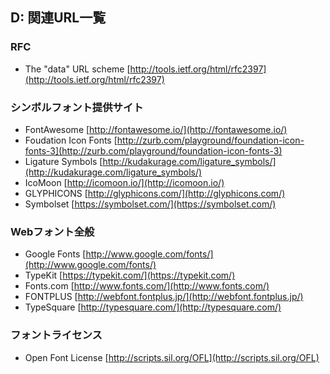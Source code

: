 ## D: 関連URL一覧

### RFC

* The "data" URL scheme [http://tools.ietf.org/html/rfc2397](http://tools.ietf.org/html/rfc2397)


### シンボルフォント提供サイト

* FontAwesome [http://fontawesome.io/](http://fontawesome.io/)
* Foudation Icon Fonts [http://zurb.com/playground/foundation-icon-fonts-3](http://zurb.com/playground/foundation-icon-fonts-3)
* Ligature Symbols [http://kudakurage.com/ligature_symbols/](http://kudakurage.com/ligature_symbols/)
* IcoMoon [http://icomoon.io/](http://icomoon.io/)
* GLYPHICONS [http://glyphicons.com/](http://glyphicons.com/)
* Symbolset [https://symbolset.com/](https://symbolset.com/)


### Webフォント全般

* Google Fonts [http://www.google.com/fonts/](http://www.google.com/fonts/)
* TypeKit [https://typekit.com/](https://typekit.com/)
* Fonts.com [http://www.fonts.com/](http://www.fonts.com/)
* FONTPLUS [http://webfont.fontplus.jp/](http://webfont.fontplus.jp/)
* TypeSquare [http://typesquare.com/](http://typesquare.com/)


### フォントライセンス

* Open Font License [http://scripts.sil.org/OFL](http://scripts.sil.org/OFL)